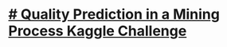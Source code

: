 # **[# Quality Prediction in a Mining Process Kaggle Challenge](https://www.kaggle.com/edumagalhaes/quality-prediction-in-a-mining-process)**
